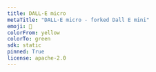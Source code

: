 ```yaml
---
title: DALL·E micro
metaTitle: "DALL·E micro - forked Dall E mini"
emoji: 🧪
colorFrom: yellow
colorTo: green
sdk: static
pinned: True
license: apache-2.0
---
```

